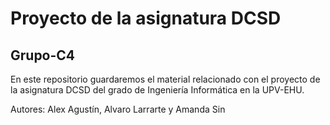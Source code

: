 # Proyecto de la asignatura DCSD
## Grupo-C4
En este repositorio guardaremos el material relacionado con el proyecto de la asignatura DCSD del grado de Ingeniería Informática en la UPV-EHU.

Autores: Alex Agustín, Alvaro Larrarte y Amanda Sin
